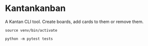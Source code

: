 # Kantankanban

A Kantan CLI tool. Create boards, add cards to them or remove them.

`source venv/bin/activate`

`python -m pytest tests`
